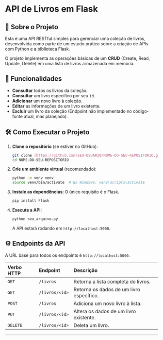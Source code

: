 # API de Livros em Flask

## 📖 Sobre o Projeto

Esta é uma API RESTful simples para gerenciar uma coleção de livros, desenvolvida como parte de um estudo prático sobre a criação de APIs com Python e a biblioteca Flask.

O projeto implementa as operações básicas de um **CRUD** (Create, Read, Update, Delete) em uma lista de livros armazenada em memória.

## 🚀 Funcionalidades

-   **Consultar** todos os livros da coleção.
-   **Consultar** um livro específico por seu `id`.
-   **Adicionar** um novo livro à coleção.
-   **Editar** as informações de um livro existente.
-   **Excluir** um livro da coleção (Endpoint não implementado no código-fonte atual, mas planejado).

## 🛠️ Como Executar o Projeto

1.  **Clone o repositório** (se estiver no GitHub):
    ```bash
    git clone [https://github.com/SEU-USUARIO/NOME-DO-SEU-REPOSITORIO.git](https://github.com/SEU-USUARIO/NOME-DO-SEU-REPOSITORIO.git)
    cd NOME-DO-SEU-REPOSITORIO
    ```

2.  **Crie um ambiente virtual** (recomendado):
    ```bash
    python -m venv venv
    source venv/bin/activate  # No Windows: venv\Scripts\activate
    ```

3.  **Instale as dependências**:
    O único requisito é o Flask.
    ```bash
    pip install Flask
    ```

4.  **Execute a API**:
    ```bash
    python seu_arquivo.py
    ```
    A API estará rodando em `http://localhost:5000`.

## ⚙️ Endpoints da API

A URL base para todos os endpoints é `http://localhost:5000`.

| Verbo HTTP | Endpoint              | Descrição                                 | 
| :--------- | :-------------------- | :---------------------------------------- | 
| `GET`      | `/livros`             | Retorna a lista completa de livros.       |                 
| `GET`      | `/livros/<id>`        | Retorna os dados de um livro específico.  | 
| `POST`     | `/livros`             | Adiciona um novo livro à lista.           | 
| `PUT`      | `/livros/<id>`        | Altera os dados de um livro existente.    |
| `DELETE`   | `/livros/<id>`        |  Deleta um livro.                         |

---
